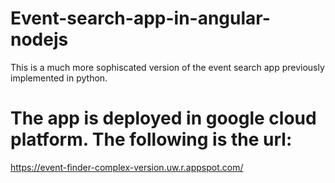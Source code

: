 # Event-search-app-in-angular-nodejs
This is a much more sophiscated version of the event search app previously implemented in python. 

# The app is deployed in google cloud platform. The following is the url: 
https://event-finder-complex-version.uw.r.appspot.com/
